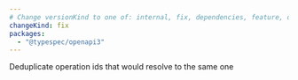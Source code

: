 ```yaml
---
# Change versionKind to one of: internal, fix, dependencies, feature, deprecation, breaking
changeKind: fix
packages:
  - "@typespec/openapi3"
---
```


Deduplicate operation ids that would resolve to the same one
